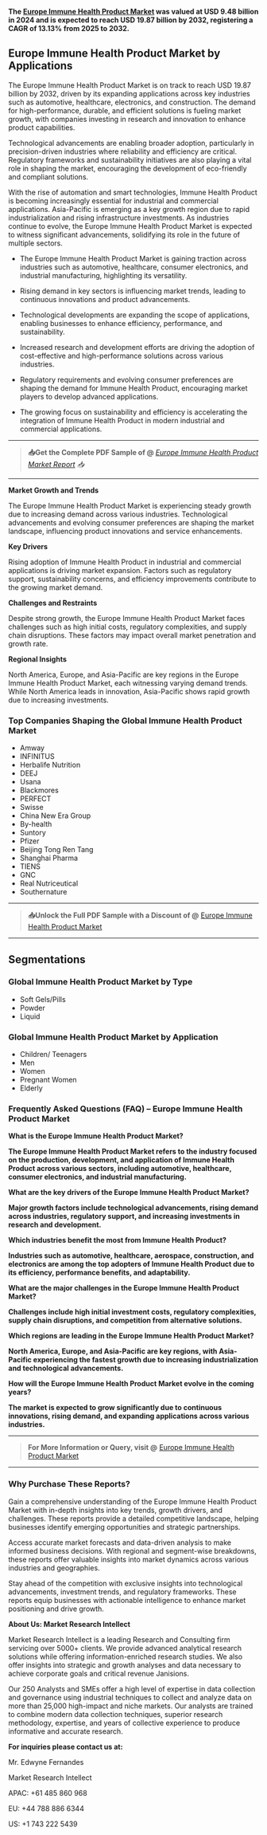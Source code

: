 <p><strong>The <a href="https://www.marketresearchintellect.com/download-sample/?rid=1018029&amp;utm_source=Pulse-April-Europe&amp;utm_medium=852">Europe Immune Health Product Market</a> was valued at USD 9.48 billion in 2024 and is expected to reach USD 19.87 billion by 2032, registering a CAGR of 13.13% from 2025 to 2032.</strong></p><h2>Europe Immune Health Product Market by Applications&nbsp;</h2><p><p>The Europe Immune Health Product Market is on track to reach USD 19.87 billion by 2032, driven by its expanding applications across key industries such as automotive, healthcare, electronics, and construction. The demand for high-performance, durable, and efficient solutions is fueling market growth, with companies investing in research and innovation to enhance product capabilities.</p><p>Technological advancements are enabling broader adoption, particularly in precision-driven industries where reliability and efficiency are critical. Regulatory frameworks and sustainability initiatives are also playing a vital role in shaping the market, encouraging the development of eco-friendly and compliant solutions.</p><p>With the rise of automation and smart technologies, Immune Health Product is becoming increasingly essential for industrial and commercial applications. Asia-Pacific is emerging as a key growth region due to rapid industrialization and rising infrastructure investments. As industries continue to evolve, the Europe Immune Health Product Market is expected to witness significant advancements, solidifying its role in the future of multiple sectors.</p></p><ul><li><p>The Europe Immune Health Product Market is gaining traction across industries such as automotive, healthcare, consumer electronics, and industrial manufacturing, highlighting its versatility.</p></li><li><p>Rising demand in key sectors is influencing market trends, leading to continuous innovations and product advancements.</p></li><li><p>Technological developments are expanding the scope of applications, enabling businesses to enhance efficiency, performance, and sustainability.</p></li><li><p>Increased research and development efforts are driving the adoption of cost-effective and high-performance solutions across various industries.</p></li><li><p>Regulatory requirements and evolving consumer preferences are shaping the demand for Immune Health Product, encouraging market players to develop advanced applications.</p></li><li><p>The growing focus on sustainability and efficiency is accelerating the integration of Immune Health Product in modern industrial and commercial applications.</p></li></ul><hr /><blockquote><p><strong><span class="font-[700]">📥Get the Complete PDF Sample of @ </span></strong><em><span class="font-[700]"><a href="https://www.marketresearchintellect.com/download-sample/?rid=1018029&amp;utm_source=Pulse-April-Europe&amp;utm_medium=852" target="_blank" data-tracking-control-name="article-ssr-frontend-pulse_little-text-block" data-tracking-will-navigate="" data-test-link="">Europe Immune Health Product Market Report</a>&nbsp;📥</span></em></p></blockquote><hr /><p class="" data-start="77" data-end="360"><strong data-start="77" data-end="105">Market Growth and Trends</strong></p><p class="" data-start="77" data-end="360">The Europe Immune Health Product Market is experiencing steady growth due to increasing demand across various industries. Technological advancements and evolving consumer preferences are shaping the market landscape, influencing product innovations and service enhancements.</p><p class="" data-start="362" data-end="606"><strong data-start="362" data-end="377">Key Drivers</strong></p><p class="" data-start="362" data-end="606">Rising adoption of Immune Health Product in industrial and commercial applications is driving market expansion. Factors such as regulatory support, sustainability concerns, and efficiency improvements contribute to the growing market demand.</p><p class="" data-start="608" data-end="849"><strong data-start="608" data-end="637">Challenges and Restraints</strong></p><p class="" data-start="608" data-end="849">Despite strong growth, the Europe Immune Health Product Market faces challenges such as high initial costs, regulatory complexities, and supply chain disruptions. These factors may impact overall market penetration and growth rate.</p><p class="" data-start="851" data-end="1095"><strong data-start="851" data-end="872">Regional Insights</strong></p><p class="" data-start="851" data-end="1095">North America, Europe, and Asia-Pacific are key regions in the Europe Immune Health Product Market, each witnessing varying demand trends. While North America leads in innovation, Asia-Pacific shows rapid growth due to increasing investments.</p><p><h3>Top Companies Shaping the Global Immune Health Product Market </h3><ul><li>Amway</li><li>INFINITUS</li><li>Herbalife Nutrition</li><li>DEEJ</li><li>Usana</li><li>Blackmores</li><li>PERFECT</li><li>Swisse</li><li>China New Era Group</li><li>By-health</li><li>Suntory</li><li>Pfizer</li><li>Beijing Tong Ren Tang</li><li>Shanghai Pharma</li><li>TIENS</li><li>GNC</li><li>Real Nutriceutical</li><li>Southernature</li></ul></p><hr /><blockquote><p><strong>📥Unlock the Full PDF Sample with a Discount of @</strong> <a href="https://www.marketresearchintellect.com/ask-for-discount/?rid=1018029&amp;utm_source=Pulse-April-Europe&amp;utm_medium=852">Europe Immune Health Product Market</a></p></blockquote><hr /><p><h2>Segmentations</h2><h3>Global Immune Health Product Market by Type</h3><ul><li>Soft Gels/Pills</li><li>Powder</li><li>Liquid</li></ul><h3>Global Immune Health Product Market by Application</h3><ul><li>Children/ Teenagers</li><li>Men</li><li>Women</li><li>Pregnant Women</li><li>Elderly</li></ul></p><h3><strong>Frequently Asked Questions (FAQ) &ndash; Europe Immune Health Product Market</strong></h3><p><strong>What is the Europe Immune Health Product Market?</strong></p><p><strong>The Europe Immune Health Product Market refers to the industry focused on the production, development, and application of Immune Health Product across various sectors, including automotive, healthcare, consumer electronics, and industrial manufacturing.</strong></p><p><strong>What are the key drivers of the Europe Immune Health Product Market?</strong></p><p><strong>Major growth factors include technological advancements, rising demand across industries, regulatory support, and increasing investments in research and development.</strong></p><p><strong>Which industries benefit the most from Immune Health Product?</strong></p><p><strong>Industries such as automotive, healthcare, aerospace, construction, and electronics are among the top adopters of Immune Health Product due to its efficiency, performance benefits, and adaptability.</strong></p><p><strong>What are the major challenges in the Europe Immune Health Product Market?</strong></p><p><strong>Challenges include high initial investment costs, regulatory complexities, supply chain disruptions, and competition from alternative solutions.</strong></p><p><strong>Which regions are leading in the Europe Immune Health Product Market?</strong></p><p><strong>North America, Europe, and Asia-Pacific are key regions, with Asia-Pacific experiencing the fastest growth due to increasing industrialization and technological advancements.</strong></p><p><strong>How will the Europe Immune Health Product Market evolve in the coming years?</strong></p><p><strong>The market is expected to grow significantly due to continuous innovations, rising demand, and expanding applications across various industries.</strong></p><hr /><blockquote><p><span class="font-[700]"><strong>For More Information or Query, visit&nbsp;@</strong>&nbsp;</span><span class="font-[700]"><a href="https://www.marketresearchintellect.com/product/global-immune-health-product-market/?utm_source=Linkedin&utm_medium=852" target="_blank" data-tracking-control-name="article-ssr-frontend-pulse_little-text-block" data-tracking-will-navigate="" data-test-link="">Europe Immune Health Product Market</a></span></p></blockquote><hr /><h3><strong data-start="0" data-end="31">Why Purchase These Reports?</strong></h3><p class="" data-start="35" data-end="297">Gain a comprehensive understanding of the Europe Immune Health Product Market with in-depth insights into key trends, growth drivers, and challenges. These reports provide a detailed competitive landscape, helping businesses identify emerging opportunities and strategic partnerships.</p><p class="" data-start="299" data-end="540">Access accurate market forecasts and data-driven analysis to make informed business decisions. With regional and segment-wise breakdowns, these reports offer valuable insights into market dynamics across various industries and geographies.</p><p class="" data-start="542" data-end="784">Stay ahead of the competition with exclusive insights into technological advancements, investment trends, and regulatory frameworks. These reports equip businesses with actionable intelligence to enhance market positioning and drive growth.</p><p><strong><span class="font-[700]">About Us: Market Research Intellect</span></strong></p><p><span class="">Market Research Intellect is a leading Research and Consulting firm servicing over 5000+ clients. We provide advanced analytical research solutions while offering information-enriched research studies.&nbsp;</span>We also offer insights into strategic and growth analyses and data necessary to achieve corporate goals and critical revenue Janisions.</p><p><span class="">Our 250 Analysts and SMEs offer a high level of expertise in data collection and governance using industrial techniques to collect and analyze data on more than 25,000 high-impact and niche markets. Our analysts are trained to combine modern data collection techniques, superior research methodology, expertise, and years of collective experience to produce informative and accurate research.</span></p><p><strong>For inquiries please contact us at:</strong></p><p>Mr. Edwyne Fernandes</p><p>Market Research Intellect</p><p>APAC: +61 485 860 968</p><p>EU: +44 788 886 6344</p><p>US: +1 743 222 5439</p>